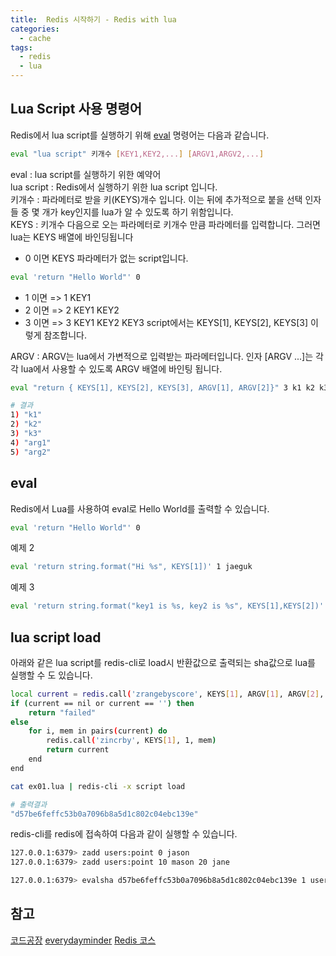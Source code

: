 ```yaml
---
title:  Redis 시작하기 - Redis with lua
categories:
  - cache 
tags:
  - redis
  - lua
---
```

## Lua Script 사용 명령어
Redis에서 lua script를 실행하기 위해 [eval](https://redis.io/commands/eval/) 명령어는 다음과 같습니다.
```bash
eval "lua script" 키개수 [KEY1,KEY2,...] [ARGV1,ARGV2,...]
```
eval : lua script를 실행하기 위한 예약어  
lua script : Redis에서 실행하기 위한 lua script 입니다.  
키개수 : 파라메터로 받을 키(KEYS)개수 입니다. 이는 뒤에 추가적으로 붙을 선택 인자들 중 몇 개가 key인지를 lua가 알 수 있도록 하기 위함입니다.  
KEYS : 키개수 다음으로 오는 파라메터로 키개수 만큼 파라메터를 입력합니다. 그러면 lua는 KEYS 배열에 바인딩됩니다 

* 0 이면  KEYS 파라메터가 없는 script입니다.
```bash
eval 'return "Hello World"' 0
```
* 1 이면  => 1 KEY1
* 2 이면  => 2 KEY1 KEY2
* 3 이면  => 3 KEY1 KEY2 KEY3
script에서는 KEYS[1], KEYS[2], KEYS[3]  이렇게 참조합니다.  

ARGV : ARGV는 lua에서 가변적으로 입력받는 파라메터입니다. 인자 [ARGV ...]는 각각 lua에서 사용할 수 있도록 ARGV 배열에 바인팅 됩니다.  

```bash
eval "return { KEYS[1], KEYS[2], KEYS[3], ARGV[1], ARGV[2]}" 3 k1 k2 k3 arg1 arg2

# 결과
1) "k1" 
2) "k2"
3) "k3"
4) "arg1"
5) "arg2"
```
## eval 
Redis에서 Lua를 사용하여 eval로 Hello World를 출력할 수 있습니다.
```bash
eval 'return "Hello World"' 0
```

예제 2
```bash
eval 'return string.format("Hi %s", KEYS[1])' 1 jaeguk
```

예제 3
```bash
eval 'return string.format("key1 is %s, key2 is %s", KEYS[1],KEYS[2])' 2 age score
```
## lua script load
아래와 같은 lua script를 redis-cli로 load시 반환값으로 출력되는 sha값으로 lua를 실행할 수 도 있습니다.
```bash
local current = redis.call('zrangebyscore', KEYS[1], ARGV[1], ARGV[2], 'LIMIT', ARGV[3], ARGV[4])
if (current == nil or current == '') then
    return "failed"
else
    for i, mem in pairs(current) do
        redis.call('zincrby', KEYS[1], 1, mem)
        return current
    end
end
```

```bash
cat ex01.lua | redis-cli -x script load

# 출력결과
"d57be6feffc53b0a7096b8a5d1c802c04ebc139e"

```
redis-cli를 redis에 접속하여 다음과 같이 실행할 수 있습니다.
```bash
127.0.0.1:6379> zadd users:point 0 jason
127.0.0.1:6379> zadd users:point 10 mason 20 jane

127.0.0.1:6379> evalsha d57be6feffc53b0a7096b8a5d1c802c04ebc139e 1 users:point -inf inf 0
```
## 참고
[코드공장](https://code-factory.tistory.com/13)
[everydayminder](https://luran.me/381)
[Redis 코스](http://www.w3big.com/ko/redis/sorted-sets-zrangebyscore.html#gsc.tab=0)